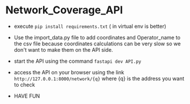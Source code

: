 # Network_Coverage_API

* execute `pip install requirements.txt` ( in virtual env is better)
  
* Use the import_data.py file to add coordinates and Operator_name to the csv file because coordinates calculations can be very slow so we don't want to make them on the API side.
  
*  start the API using the command `fastapi dev API.py `

*  access the API on your browser using the link `http://127.0.0.1:8000/network/{q}` where {q} is the address you want to check

*  HAVE FUN

